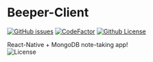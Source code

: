 # Beeper-Client
[![GitHub issues](https://img.shields.io/github/issues/danielnaoexiste/Beeper-Client)](https://github.com/danielnaoexiste/Beeper-Client/issues)
[![CodeFactor](https://www.codefactor.io/repository/github/danielnaoexiste/beeper-client/badge)](https://www.codefactor.io/repository/github/danielnaoexiste/beeper-server)
[![Github License](https://img.shields.io/github/license/danielnaoexiste/Beeper-Client)](https://github.com/danielnaoexiste/Beeper-Client/blob/master/LICENSE)

React-Native + MongoDB note-taking app! <br>
![License](LICENSE)
